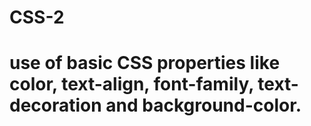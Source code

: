 # CSS-2
# use of basic CSS properties like color, text-align, font-family, text-decoration and background-color.
